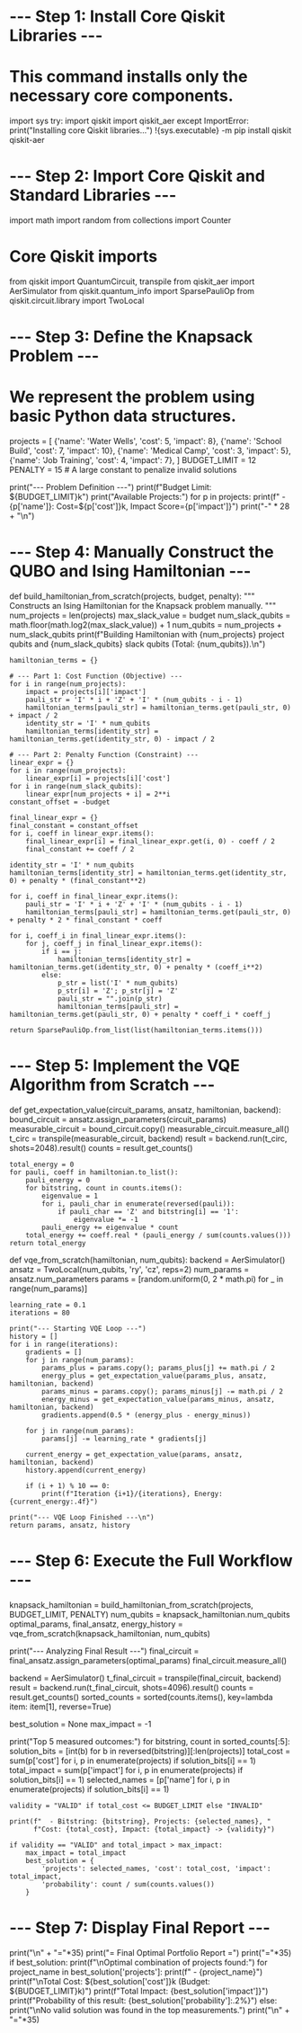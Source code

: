 # --- Step 1: Install Core Qiskit Libraries ---
# This command installs only the necessary core components.
import sys
try:
    import qiskit
    import qiskit_aer
except ImportError:
    print("Installing core Qiskit libraries...")
    !{sys.executable} -m pip install qiskit qiskit-aer

# --- Step 2: Import Core Qiskit and Standard Libraries ---
import math
import random
from collections import Counter

# Core Qiskit imports
from qiskit import QuantumCircuit, transpile
from qiskit_aer import AerSimulator
from qiskit.quantum_info import SparsePauliOp
from qiskit.circuit.library import TwoLocal

# --- Step 3: Define the Knapsack Problem ---
# We represent the problem using basic Python data structures.
projects = [
    {'name': 'Water Wells',  'cost': 5, 'impact': 8},
    {'name': 'School Build', 'cost': 7, 'impact': 10},
    {'name': 'Medical Camp', 'cost': 3, 'impact': 5},
    {'name': 'Job Training', 'cost': 4, 'impact': 7},
]
BUDGET_LIMIT = 12
PENALTY = 15 # A large constant to penalize invalid solutions

print("--- Problem Definition ---")
print(f"Budget Limit: ${BUDGET_LIMIT}k")
print("Available Projects:")
for p in projects:
    print(f"  - {p['name']}: Cost=${p['cost']}k, Impact Score={p['impact']}")
print("-" * 28 + "\n")


# --- Step 4: Manually Construct the QUBO and Ising Hamiltonian ---
def build_hamiltonian_from_scratch(projects, budget, penalty):
    """
    Constructs an Ising Hamiltonian for the Knapsack problem manually.
    """
    num_projects = len(projects)
    max_slack_value = budget
    num_slack_qubits = math.floor(math.log2(max_slack_value)) + 1
    num_qubits = num_projects + num_slack_qubits
    print(f"Building Hamiltonian with {num_projects} project qubits and {num_slack_qubits} slack qubits (Total: {num_qubits}).\n")

    hamiltonian_terms = {}

    # --- Part 1: Cost Function (Objective) ---
    for i in range(num_projects):
        impact = projects[i]['impact']
        pauli_str = 'I' * i + 'Z' + 'I' * (num_qubits - i - 1)
        hamiltonian_terms[pauli_str] = hamiltonian_terms.get(pauli_str, 0) + impact / 2
        identity_str = 'I' * num_qubits
        hamiltonian_terms[identity_str] = hamiltonian_terms.get(identity_str, 0) - impact / 2

    # --- Part 2: Penalty Function (Constraint) ---
    linear_expr = {}
    for i in range(num_projects):
        linear_expr[i] = projects[i]['cost']
    for i in range(num_slack_qubits):
        linear_expr[num_projects + i] = 2**i
    constant_offset = -budget

    final_linear_expr = {}
    final_constant = constant_offset
    for i, coeff in linear_expr.items():
        final_linear_expr[i] = final_linear_expr.get(i, 0) - coeff / 2
        final_constant += coeff / 2

    identity_str = 'I' * num_qubits
    hamiltonian_terms[identity_str] = hamiltonian_terms.get(identity_str, 0) + penalty * (final_constant**2)

    for i, coeff in final_linear_expr.items():
        pauli_str = 'I' * i + 'Z' + 'I' * (num_qubits - i - 1)
        hamiltonian_terms[pauli_str] = hamiltonian_terms.get(pauli_str, 0) + penalty * 2 * final_constant * coeff

    for i, coeff_i in final_linear_expr.items():
        for j, coeff_j in final_linear_expr.items():
            if i == j:
                hamiltonian_terms[identity_str] = hamiltonian_terms.get(identity_str, 0) + penalty * (coeff_i**2)
            else:
                p_str = list('I' * num_qubits)
                p_str[i] = 'Z'; p_str[j] = 'Z'
                pauli_str = "".join(p_str)
                hamiltonian_terms[pauli_str] = hamiltonian_terms.get(pauli_str, 0) + penalty * coeff_i * coeff_j
    
    return SparsePauliOp.from_list(list(hamiltonian_terms.items()))


# --- Step 5: Implement the VQE Algorithm from Scratch ---
def get_expectation_value(circuit_params, ansatz, hamiltonian, backend):
    bound_circuit = ansatz.assign_parameters(circuit_params)
    measurable_circuit = bound_circuit.copy()
    measurable_circuit.measure_all()
    t_circ = transpile(measurable_circuit, backend)
    result = backend.run(t_circ, shots=2048).result()
    counts = result.get_counts()
    
    total_energy = 0
    for pauli, coeff in hamiltonian.to_list():
        pauli_energy = 0
        for bitstring, count in counts.items():
            eigenvalue = 1
            for i, pauli_char in enumerate(reversed(pauli)):
                if pauli_char == 'Z' and bitstring[i] == '1':
                    eigenvalue *= -1
            pauli_energy += eigenvalue * count
        total_energy += coeff.real * (pauli_energy / sum(counts.values()))
    return total_energy

def vqe_from_scratch(hamiltonian, num_qubits):
    backend = AerSimulator()
    ansatz = TwoLocal(num_qubits, 'ry', 'cz', reps=2)
    num_params = ansatz.num_parameters
    params = [random.uniform(0, 2 * math.pi) for _ in range(num_params)]
    
    learning_rate = 0.1
    iterations = 80
    
    print("--- Starting VQE Loop ---")
    history = []
    for i in range(iterations):
        gradients = []
        for j in range(num_params):
            params_plus = params.copy(); params_plus[j] += math.pi / 2
            energy_plus = get_expectation_value(params_plus, ansatz, hamiltonian, backend)
            params_minus = params.copy(); params_minus[j] -= math.pi / 2
            energy_minus = get_expectation_value(params_minus, ansatz, hamiltonian, backend)
            gradients.append(0.5 * (energy_plus - energy_minus))
        
        for j in range(num_params):
            params[j] -= learning_rate * gradients[j]
            
        current_energy = get_expectation_value(params, ansatz, hamiltonian, backend)
        history.append(current_energy)
        
        if (i + 1) % 10 == 0:
            print(f"Iteration {i+1}/{iterations}, Energy: {current_energy:.4f}")
            
    print("--- VQE Loop Finished ---\n")
    return params, ansatz, history

# --- Step 6: Execute the Full Workflow ---
knapsack_hamiltonian = build_hamiltonian_from_scratch(projects, BUDGET_LIMIT, PENALTY)
num_qubits = knapsack_hamiltonian.num_qubits
optimal_params, final_ansatz, energy_history = vqe_from_scratch(knapsack_hamiltonian, num_qubits)

print("--- Analyzing Final Result ---")
final_circuit = final_ansatz.assign_parameters(optimal_params)
final_circuit.measure_all()

backend = AerSimulator()
t_final_circuit = transpile(final_circuit, backend)
result = backend.run(t_final_circuit, shots=4096).result()
counts = result.get_counts()
sorted_counts = sorted(counts.items(), key=lambda item: item[1], reverse=True)

best_solution = None
max_impact = -1

print("Top 5 measured outcomes:")
for bitstring, count in sorted_counts[:5]:
    solution_bits = [int(b) for b in reversed(bitstring)][:len(projects)]
    total_cost = sum(p['cost'] for i, p in enumerate(projects) if solution_bits[i] == 1)
    total_impact = sum(p['impact'] for i, p in enumerate(projects) if solution_bits[i] == 1)
    selected_names = [p['name'] for i, p in enumerate(projects) if solution_bits[i] == 1)
    
    validity = "VALID" if total_cost <= BUDGET_LIMIT else "INVALID"
    
    print(f"  - Bitstring: {bitstring}, Projects: {selected_names}, "
          f"Cost: {total_cost}, Impact: {total_impact} -> {validity}")

    if validity == "VALID" and total_impact > max_impact:
        max_impact = total_impact
        best_solution = {
            'projects': selected_names, 'cost': total_cost, 'impact': total_impact,
            'probability': count / sum(counts.values())
        }

# --- Step 7: Display Final Report ---
print("\n" + "="*35)
print("= Final Optimal Portfolio Report  =")
print("="*35)
if best_solution:
    print(f"\nOptimal combination of projects found:")
    for project_name in best_solution['projects']:
        print(f"  - {project_name}")
    print(f"\nTotal Cost:   ${best_solution['cost']}k (Budget: ${BUDGET_LIMIT}k)")
    print(f"Total Impact: {best_solution['impact']}")
    print(f"Probability of this result: {best_solution['probability']:.2%}")
else:
    print("\nNo valid solution was found in the top measurements.")
print("\n" + "="*35)

